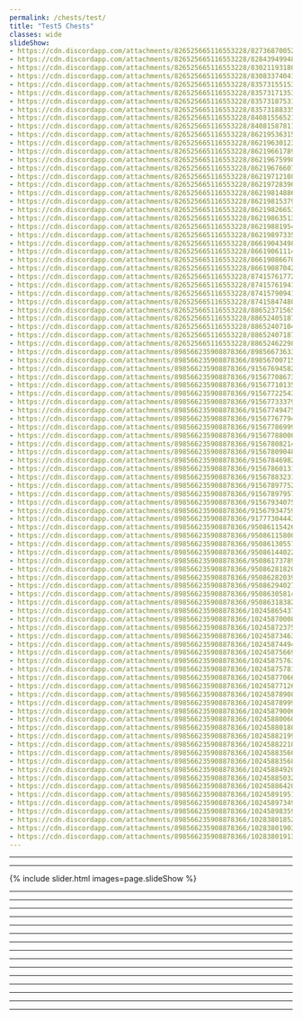 ```yaml
---
permalink: /chests/test/
title: "Test5 Chests"
classes: wide
slideShow: 
- https://cdn.discordapp.com/attachments/826525665116553228/827368700528033812/image0.png
- https://cdn.discordapp.com/attachments/826525665116553228/828439499486527508/image1.png
- https://cdn.discordapp.com/attachments/826525665116553228/830211931804532786/image2.png
- https://cdn.discordapp.com/attachments/826525665116553228/830833740410126376/image0.png
- https://cdn.discordapp.com/attachments/826525665116553228/835731551538118666/IMG_3447.PNG
- https://cdn.discordapp.com/attachments/826525665116553228/835731713538785320/IMG_3462.PNG
- https://cdn.discordapp.com/attachments/826525665116553228/835731875313221673/IMG_3575.PNG
- https://cdn.discordapp.com/attachments/826525665116553228/835731883350294538/IMG_3527.PNG
- https://cdn.discordapp.com/attachments/826525665116553228/840815565211959329/IMG_3771.PNG
- https://cdn.discordapp.com/attachments/826525665116553228/840815878114508820/IMG_3956.PNG
- https://cdn.discordapp.com/attachments/826525665116553228/862195363153838140/image0.jpg
- https://cdn.discordapp.com/attachments/826525665116553228/862196301235093504/IMG_4071.PNG
- https://cdn.discordapp.com/attachments/826525665116553228/862196617893118023/IMG_4392.PNG
- https://cdn.discordapp.com/attachments/826525665116553228/862196759987879936/IMG_4494.PNG
- https://cdn.discordapp.com/attachments/826525665116553228/862196766072897546/IMG_4554.PNG
- https://cdn.discordapp.com/attachments/826525665116553228/862197121086914560/IMG_4835.PNG
- https://cdn.discordapp.com/attachments/826525665116553228/862197283902586880/IMG_4950.PNG
- https://cdn.discordapp.com/attachments/826525665116553228/862198148864016394/IMG_5039.PNG
- https://cdn.discordapp.com/attachments/826525665116553228/862198153797304330/IMG_5235.PNG
- https://cdn.discordapp.com/attachments/826525665116553228/862198266536263680/IMG_5335.PNG
- https://cdn.discordapp.com/attachments/826525665116553228/862198635138646046/IMG_5475.PNG
- https://cdn.discordapp.com/attachments/826525665116553228/862198819546595338/IMG_5546.PNG
- https://cdn.discordapp.com/attachments/826525665116553228/862198973354999848/IMG_5674.PNG
- https://cdn.discordapp.com/attachments/826525665116553228/866190434982952990/IMG_5909.PNG
- https://cdn.discordapp.com/attachments/826525665116553228/866190611148439552/IMG_6140.PNG
- https://cdn.discordapp.com/attachments/826525665116553228/866190866702663690/IMG_6390.PNG
- https://cdn.discordapp.com/attachments/826525665116553228/866190870423535656/IMG_6391.PNG
- https://cdn.discordapp.com/attachments/826525665116553228/874157617721790524/IMG_6974.PNG
- https://cdn.discordapp.com/attachments/826525665116553228/874157619412074546/IMG_6959.PNG
- https://cdn.discordapp.com/attachments/826525665116553228/874157909410471986/IMG_7210.PNG
- https://cdn.discordapp.com/attachments/826525665116553228/874158474806841364/IMG_7733.PNG
- https://cdn.discordapp.com/attachments/826525665116553228/886523715658088458/IMG_8419.PNG
- https://cdn.discordapp.com/attachments/826525665116553228/886524051877658694/IMG_8568.PNG
- https://cdn.discordapp.com/attachments/826525665116553228/886524071049834517/IMG_8823.PNG
- https://cdn.discordapp.com/attachments/826525665116553228/886524071876132864/IMG_8775.PNG
- https://cdn.discordapp.com/attachments/826525665116553228/886524622986678302/IMG_9166.PNG
- https://cdn.discordapp.com/attachments/898566235908878366/898566736339685436/IMG_9606.PNG
- https://cdn.discordapp.com/attachments/898566235908878366/898567007153311755/IMG_9787.PNG
- https://cdn.discordapp.com/attachments/898566235908878366/915676945826594836/IMG_3510.PNG
- https://cdn.discordapp.com/attachments/898566235908878366/915677086734233621/IMG_4004.PNG
- https://cdn.discordapp.com/attachments/898566235908878366/915677101351370802/IMG_9787.PNG
- https://cdn.discordapp.com/attachments/898566235908878366/915677225431494697/IMG_9847.PNG
- https://cdn.discordapp.com/attachments/898566235908878366/915677333795508274/IMG_0149.PNG
- https://cdn.discordapp.com/attachments/898566235908878366/915677494756147250/IMG_0282.PNG
- https://cdn.discordapp.com/attachments/898566235908878366/915677677946568724/IMG_0321.PNG
- https://cdn.discordapp.com/attachments/898566235908878366/915677869991133234/IMG_0562.PNG
- https://cdn.discordapp.com/attachments/898566235908878366/915677880007159818/IMG_0587.PNG
- https://cdn.discordapp.com/attachments/898566235908878366/915678082147442749/IMG_0830.PNG
- https://cdn.discordapp.com/attachments/898566235908878366/915678090485727252/IMG_0826.PNG
- https://cdn.discordapp.com/attachments/898566235908878366/915678469822771230/IMG_1067.PNG
- https://cdn.discordapp.com/attachments/898566235908878366/915678601310011433/IMG_1238.PNG
- https://cdn.discordapp.com/attachments/898566235908878366/915678832315478106/IMG_1560.PNG
- https://cdn.discordapp.com/attachments/898566235908878366/915678977526464622/IMG_1772.PNG
- https://cdn.discordapp.com/attachments/898566235908878366/915678979577507921/IMG_1897.PNG
- https://cdn.discordapp.com/attachments/898566235908878366/915679340753190974/IMG_2073.PNG
- https://cdn.discordapp.com/attachments/898566235908878366/915679347594133504/IMG_2188.PNG
- https://cdn.discordapp.com/attachments/898566235908878366/917773044439724062/IMG_2392.PNG
- https://cdn.discordapp.com/attachments/898566235908878366/950861154266255420/IMG_4363.PNG
- https://cdn.discordapp.com/attachments/898566235908878366/950861158003392604/IMG_2485.PNG
- https://cdn.discordapp.com/attachments/898566235908878366/950861305571577886/IMG_2603.PNG
- https://cdn.discordapp.com/attachments/898566235908878366/950861440225533952/IMG_2756.PNG
- https://cdn.discordapp.com/attachments/898566235908878366/950861737899474974/IMG_2997.PNG
- https://cdn.discordapp.com/attachments/898566235908878366/950862818209595402/IMG_4095.PNG
- https://cdn.discordapp.com/attachments/898566235908878366/950862820390613062/IMG_3717.PNG
- https://cdn.discordapp.com/attachments/898566235908878366/950862940272210013/IMG_4183.PNG
- https://cdn.discordapp.com/attachments/898566235908878366/950863058140536832/IMG_4598.PNG
- https://cdn.discordapp.com/attachments/898566235908878366/950863183827054612/IMG_4654.PNG
- https://cdn.discordapp.com/attachments/898566235908878366/1024586543739981864/IMG_9419.PNG
- https://cdn.discordapp.com/attachments/898566235908878366/1024587000885559396/IMG_4183.PNG
- https://cdn.discordapp.com/attachments/898566235908878366/1024587237540778035/IMG_5086.PNG
- https://cdn.discordapp.com/attachments/898566235908878366/1024587346320035920/IMG_5203.PNG
- https://cdn.discordapp.com/attachments/898566235908878366/1024587449453785088/IMG_5230.PNG
- https://cdn.discordapp.com/attachments/898566235908878366/1024587566969794560/IMG_4640.PNG
- https://cdn.discordapp.com/attachments/898566235908878366/1024587576356655186/IMG_5380.PNG
- https://cdn.discordapp.com/attachments/898566235908878366/1024587578164400128/IMG_5331.PNG
- https://cdn.discordapp.com/attachments/898566235908878366/1024587706690457600/IMG_5497.PNG
- https://cdn.discordapp.com/attachments/898566235908878366/1024587712650555402/IMG_5485.PNG
- https://cdn.discordapp.com/attachments/898566235908878366/1024587890870718545/IMG_5607.PNG
- https://cdn.discordapp.com/attachments/898566235908878366/1024587899976556554/IMG_5561.PNG
- https://cdn.discordapp.com/attachments/898566235908878366/1024587900609904681/IMG_5644.PNG
- https://cdn.discordapp.com/attachments/898566235908878366/1024588006021156934/IMG_4726.PNG
- https://cdn.discordapp.com/attachments/898566235908878366/1024588018021044285/IMG_5724.PNG
- https://cdn.discordapp.com/attachments/898566235908878366/1024588219947421717/IMG_5784.PNG
- https://cdn.discordapp.com/attachments/898566235908878366/1024588221063114782/IMG_5802.PNG
- https://cdn.discordapp.com/attachments/898566235908878366/1024588356094533712/IMG_5890.PNG
- https://cdn.discordapp.com/attachments/898566235908878366/1024588356874670130/IMG_5907.PNG
- https://cdn.discordapp.com/attachments/898566235908878366/1024588492099031040/IMG_5939.PNG
- https://cdn.discordapp.com/attachments/898566235908878366/1024588503234904136/IMG_5957.PNG
- https://cdn.discordapp.com/attachments/898566235908878366/1024588642032812093/IMG_5095.PNG
- https://cdn.discordapp.com/attachments/898566235908878366/1024589195190214726/IMG_6104.PNG
- https://cdn.discordapp.com/attachments/898566235908878366/1024589734984564786/IMG_6540.PNG
- https://cdn.discordapp.com/attachments/898566235908878366/1024589835928870922/IMG_6635.PNG
- https://cdn.discordapp.com/attachments/898566235908878366/1028380185252352030/IMG_6743.PNG
- https://cdn.discordapp.com/attachments/898566235908878366/1028380190398750760/IMG_6718.PNG
- https://cdn.discordapp.com/attachments/898566235908878366/1028380191355056158/IMG_6841.PNG
---  
```

** **  
** **  
{% include slider.html images=page.slideShow %}

** **
** **
** **
** **
** **
** **
** **
** **
** **
** **
** **
** **
** **
** **
** **

<!--
[![](https://media.discordapp.net/attachments/826525665116553228/827368664105484318/image0.png?width=199&height=139)](https://media.discordapp.net/attachments/826525665116553228/827368664105484318/image0.png?width=398&height=278)
[![](https://media.discordapp.net/attachments/826525665116553228/862197122257518622/IMG_4606.PNG?width=199&height=139)](https://media.discordapp.net/attachments/826525665116553228/862197122257518622/IMG_4606.PNG?width=398&height=278)
[![](https://media.discordapp.net/attachments/898566235908878366/915679347795460117/IMG_2275.PNG?width=199&height=139)](https://media.discordapp.net/attachments/898566235908878366/915679347795460117/IMG_2275.PNG?width=398&height=278)
[![](https://media.discordapp.net/attachments/898566235908878366/950861153762955414/IMG_4364.PNG?width=199&height=139)](https://media.discordapp.net/attachments/898566235908878366/950861153762955414/IMG_4364.PNG?width=398&height=278)
[![](https://media.discordapp.net/attachments/898566235908878366/950861915708620830/IMG_3173.PNG?width=199&height=139)](https://media.discordapp.net/attachments/898566235908878366/950861915708620830/IMG_3173.PNG?width=398&height=278)
[![](https://media.discordapp.net/attachments/898566235908878366/950862814350802984/IMG_4063.PNG?width=199&height=139)](https://media.discordapp.net/attachments/898566235908878366/950862814350802984/IMG_4063.PNG?width=398&height=278)
[![](https://media.discordapp.net/attachments/898566235908878366/1024589319064785006/IMG_6233.PNG?width=199&height=139)](https://media.discordapp.net/attachments/898566235908878366/1024589319064785006/IMG_6233.PNG?width=398&height=278)
-->


